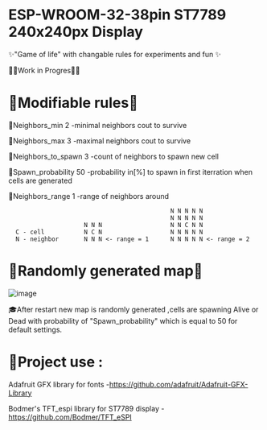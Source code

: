 # ESP-WROOM-32-38pin ST7789 240x240px Display

✨"Game of life" with changable rules for experiments and fun ✨

🐱‍💻Work in Progres🐱‍💻

# 🧨Modifiable rules🧨

🎈Neighbors_min       2   -minimal neighbors cout to survive

🎈Neighbors_max       3   -maximal neighbors cout to survive

🎈Neighbors_to_spawn  3   -count of neighbors to spawn new cell

🎈Spawn_probability  50   -probability in[%] to spawn in first
                         iterration when cells are generated
                        
🎈Neighbors_range     1   -range of neighbors around 

                                                 N N N N N                                                 
                                                 N N N N N                                                 
                         N N N                   N N C N N                         
      C - cell           N C N                   N N N N N
      N - neighbor       N N N <- range = 1      N N N N N <- range = 2

# 🎁Randomly generated map🎁

![image](https://github.com/NYDEREK/ESP32-Game_of_life/assets/112076828/1c99afab-2b0f-48df-bd3a-a9858ddc9e62)

🎓After restart new map is randomly generated ,cells are spawning Alive or Dead with probability of "Spawn_probability"
which is equal to 50 for default settings.

 

# 🎉Project use :

Adafruit GFX library for fonts -https://github.com/adafruit/Adafruit-GFX-Library

Bodmer's TFT_espi library for ST7789 display -https://github.com/Bodmer/TFT_eSPI
